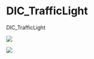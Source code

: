 # DIC_TrafficLight
DIC_TrafficLight

![](https://i.imgur.com/YPkK1Dh.png)

![](https://i.imgur.com/fi19AjL.png)
